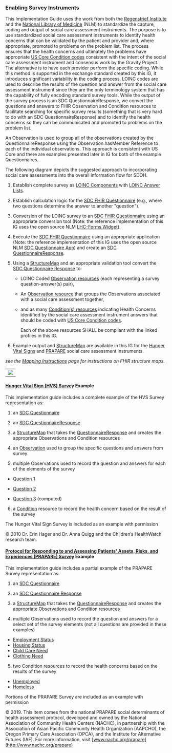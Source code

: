 ###  Enabling Survey Instruments

This Implementation Guide uses the work from both the [Regenstrief Institute](https://www.regenstrief.org/) and the  [National Library of Medicine](https://www.nlm.nih.gov/) (NLM) to standardize the capture, coding and output of social care assessment instruments. The purpose is to use standardized social care assessment instruments to identify health concerns that can be validated by the patient and provider and, where appropriate, promoted to problems on the problem list.  The process ensures that the health concerns and ultimately the problems have appropriate [US Core Condition codes](http://hl7.org/fhir/us/core/ValueSet/us-core-condition-code) consistent with the intent of the social care assessment instrument and consensus work by the Gravity Project. The alternative is to have each provider perform the specific coding.  While this method is supported in the exchange standard created by this IG, it introduces significant variability in the coding process.  LOINC codes are used to describe the results of the question and answer from the social care assessment instrument since they are the only terminology system that has the capability of fully encoding standard survey tools.  While the output of the survey process is an SDC QuestionnaireResponse, we convert the questions and answers to FHIR Observation and Condition resources to facilitate searching for specific survey results (something that is very hard to do with an SDC QuestionnaireResponse) and to identify the health concerns so they can be communicated and promoted to problems on the problem list. 

An Observation is used to group all of the observations created by the QuestionnaireResponse using the Observation.hasMember Reference to each of the individual observations. This approach is consistent with US Core and there are examples presented later in IG for both of the example Questionnaires. 

The following diagram depicts the suggested approach to incorporating social care assessments into the overall information flow for SDOH.

1. Establish complete survey as [LOINC Components](https://loinc.org/kb/faq/structure/) with [LOINC Answer Lists](https://loinc.org/forums/topic/answer-lists/).  

2. Establish calculation logic for the [SDC FHIR Questionnaire](http://hl7.org/fhir/us/sdc/sdc-questionnaire.html) (e.g., where two questions determine the answer to another "question").

3. Conversion of the LOINC survey to an [SDC FHIR Questionnaire](http://hl7.org/fhir/us/sdc/sdc-questionnaire.html) using an appropriate conversion tool (Note: the reference implementation of this IG uses the open source NLM [LHC-Forms Widget](https://lhcforms.nlm.nih.gov/lhcforms)).

4. Execute the [SDC FHIR Questionnaire](http://hl7.org/fhir/us/sdc/sdc-questionnaire.html) using an appropriate application (Note: the reference implementation of this IG uses the open source NLM [SDC Questionnaire App](https://lhcforms.nlm.nih.gov/sdc)) and create an [SDC QuestionnaireResponse](http://hl7.org/fhir/us/sdc/sdc-questionnaireresponse.html).

5. Using a [StructureMap](http://www.hl7.org/fhir/structuremap.html) and an appropriate validation tool convert the [SDC Questionnaire Response](http://hl7.org/fhir/us/sdc/sdc-questionnaireresponse.html) to:

   - LOINC Coded [Observation resources](StructureDefinition-SDOHCC-ObservationScreeningResponse.html) (each representing a survey question-answer(s) pair), 

   - An  [Observation resource](StructureDefinition-SDOHCC-ObservationScreeningResponse.html) that groups the Observations associated with a social care assessment together,

   - and as many [Condition(s) resources](StructureDefinition-SDOHCC-Condition.html) indicating Health Concerns identified by the social care assessment instrument answers that should be coded with [US Core Condition codes](http://hl7.org/fhir/us/core/ValueSet/us-core-condition-code).

      Each of the above resources SHALL be compliant with the linked profiles in this IG.

6. Example output and [StructureMap](http://www.hl7.org/fhir/structuremap.html) are available in this IG for the [Hunger Vital Signs](https://loinc.org/88121-9/) and [PRAPARE](https://loinc.org/93025-5/) social care assessment instruments.

*see the [Mapping Instructions](mapping_instructions.html) page for instructions on FHIR structure maps.*

<table><tr><td><img src="enablingsurveyinstruments.jpg" /></td></tr></table>

#### [Hunger Vital Sign (HVS) Survey](https://loinc.org/88121-9/) Example

This implementation guide includes a complete example of the HVS Survey representation as:

1) an [SDC Questionnaire](Questionnaire-SDOHCC-QuestionnaireHungerVitalSign.html)

2) an [SDC QuestionnaireResponse](QuestionnaireResponse-SDOHCC-QuestionnaireResponseHungerVitalSignExample.html)

3) a [StructureMap](StructureMap-SDOHCC-StructureMapHungerVitalSign.html) that takes the [QuestionnaireResponse](QuestionnaireResponse-SDOHCC-QuestionnaireResponseHungerVitalSignExample.html) and creates the appropriate Observations and Condition resources

4) an [Observation](Observation-SDOHCC-ObservationResponseHungerVitalSignGroupingExample.html) used to group the specific questions and answers from survey

5) multiple Observations used to record the question and answers for each of the elements of the survey

- 	[Question 1](Observation-SDOHCC-ObservationResponseHungerVitalSignQuestion1Example.html)

- 	[Question 2](Observation-SDOHCC-ObservationResponseHungerVitalSignQuestion2Example.html)

- 	[Question 3](Observation-SDOHCC-ObservationResponseHungerVitalSignQuestion3Example.html) (computed)

6)  a [Condition](Condition-SDOHCC-ConditionFoodInsecurityExample.html) resource to record the health concern based on the result of the survey



The Hunger Vital Sign Survey is included as an example with permission 

© 2010 Dr. Erin Hager and Dr. Anna Quigg and the Children’s HealthWatch research team.



#### [Protocol for Responding to and Assessing Patients' Assets, Risks, and Experiences (PRAPARE) Survey](https://loinc.org/93025-5/) Example

This implementation guide includes a partial example of the PRAPARE Survey representation as:

1) an [SDC Questionnaire](Questionnaire-SDOHCC-QuestionnairePRAPARE.html)

2) an [SDC Questionnaire Response](QuestionnaireResponse-SDOHCC-QuestionnaireResponsePRAPAREExample.html)

3) a [StructureMap](StructureMap-SDOHCC-StructureMapPRAPARE.html) that takes the [QuestionnaireResponse](QuestionnaireResponse-SDOHCC-QuestionnaireResponsePRAPAREExample.html) and creates the appropriate Observations and Condition resources

4) multiple Observations used to record the question and answers for a select set of the survey elements (not all questions are provided in these examples)

- [Employment Status](Observation-SDOHCC-ObservationResponsePRAPAREEmploymentStatusExample.html)
- [Housing Status](Observation-SDOHCC-ObservationResponsePRAPAREHousingStatusExample.html)
- [Child Care Need](Observation-SDOHCC-ObservationResponsePRAPAREChildCareNeedExample.html)  
- [Clothing Need](Observation-SDOHCC-ObservationResponsePRAPAREClothingNeedExample.html) 

5)  two Condition resources to record the health concerns based on the results of the survey

- [Unemployed](Condition-SDOHCC-ConditionUnemployedExample.html)
- [Homeless](Condition-SDOHCC-ConditionHomelessExample.html)



Portions of the PRAPARE Survey are included as an example with permission 

 © 2019. This item comes from the national PRAPARE social determinants of health assessment protocol, developed and owned by the National Association of Community Health Centers (NACHC), in partnership with the Association of Asian Pacific Community Health Organization (AAPCHO), the Oregon Primary Care Association (OPCA), and the Institute for Alternative Futures (IAF). For more information, visit [www.nachc.org/prapare](http://www.nachc.org/prapare)